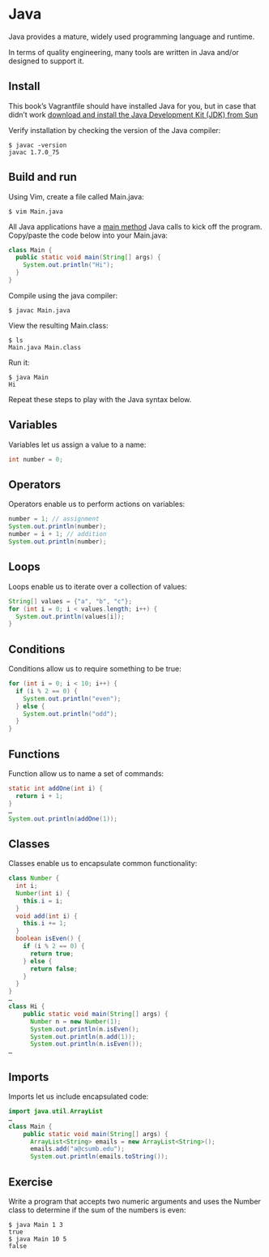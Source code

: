 # Java

Java provides a mature, widely used programming language and runtime.

In terms of quality engineering, many tools are written in Java and/or designed to support it.

## Install

This book’s Vagrantfile should have installed Java for you, but in case that didn’t work [download and install the Java Development Kit (JDK) from Sun](http://www.oracle.com/technetwork/java/javase/downloads/jdk8-downloads-2133151.html)

Verify installation by checking the version of the Java compiler:

```nohighlight
$ javac -version
javac 1.7.0_75
```

## Build and run

Using Vim, create a file called Main.java:

```nohighlight
$ vim Main.java
```

All Java applications have a [main method](http://docs.oracle.com/javase/tutorial/getStarted/application/index.html) Java calls to kick off the program. Copy/paste the code below into your Main.java:

```java
class Main {
  public static void main(String[] args) {
    System.out.println("Hi");
  }
}
```

Compile using the java compiler:

```nohighlight
$ javac Main.java
```

View the resulting Main.class:

```nohighlight
$ ls
Main.java Main.class
```

Run it:

```nohighlight
$ java Main
Hi
```

Repeat these steps to play with the Java syntax below.

## Variables

Variables let us assign a value to a name:

```java
int number = 0;
```

## Operators

Operators enable us to perform actions on variables:

```java
number = 1; // assignment
System.out.println(number);
number = i + 1; // addition
System.out.println(number);
```

## Loops

Loops enable us to iterate over a collection of values:

```java
String[] values = {"a", "b", "c"};
for (int i = 0; i < values.length; i++) {
  System.out.println(values[i]);
}
```

## Conditions

Conditions allow us to require something to be true:

```java
for (int i = 0; i < 10; i++) {
  if (i % 2 == 0) {
    System.out.println("even");  
  } else {
    System.out.println("odd");  
  }
}
```

## Functions 

Function allow us to name a set of commands:

```java
static int addOne(int i) {
  return i + 1;
}
… 
System.out.println(addOne(1));
```

## Classes

Classes enable us to encapsulate common functionality:

```java
class Number {
  int i;
  Number(int i) {
    this.i = i;
  }
  void add(int i) {
    this.i += 1;
  }
  boolean isEven() {
    if (i % 2 == 0) {
      return true;
    } else {
      return false;
    }
  }
}
… 
class Hi {
    public static void main(String[] args) {
      Number n = new Number(1);
      System.out.println(n.isEven();
      System.out.println(n.add(1));
      System.out.println(n.isEven());
…
```

## Imports

Imports let us include encapsulated code:

```java
import java.util.ArrayList
… 
class Main {
    public static void main(String[] args) {
      ArrayList<String> emails = new ArrayList<String>();
      emails.add("a@csumb.edu");
      System.out.println(emails.toString());
```

## Exercise

Write a program that accepts two numeric arguments and uses the Number class to determine if the sum of the numbers is even:

```nohighlight
$ java Main 1 3
true
$ java Main 10 5
false
```